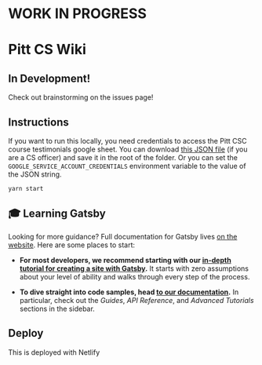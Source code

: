 # WORK IN PROGRESS
# Pitt CS Wiki

## In Development!
Check out brainstorming on the issues page!

## Instructions
If you want to run this locally, you need credentials to access the Pitt CSC course
testimonials google sheet. You can download [this JSON file](https://drive.google.com/open?id=1IFJIa3mCCGfO7f5vFy0YVz_GjTSTc9O4) (if you are a CS officer) and save it in the root of the folder. Or you can set the `GOOGLE_SERVICE_ACCOUNT_CREDENTIALS` environment variable to the value of the JSON string.


```
yarn start
```

## 🎓 Learning Gatsby

Looking for more guidance? Full documentation for Gatsby lives [on the website](https://www.gatsbyjs.org/). Here are some places to start:

- **For most developers, we recommend starting with our [in-depth tutorial for creating a site with Gatsby](https://www.gatsbyjs.org/tutorial/).** It starts with zero assumptions about your level of ability and walks through every step of the process.

- **To dive straight into code samples, head [to our documentation](https://www.gatsbyjs.org/docs/).** In particular, check out the _Guides_, _API Reference_, and _Advanced Tutorials_ sections in the sidebar.

## Deploy
This is deployed with Netlify
